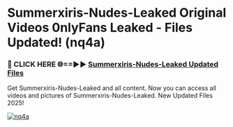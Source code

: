 # Summerxiris-Nudes-Leaked Original Videos 0nlyFans Leaked - Files Updated! (nq4a)

<h3>🔴 CLICK HERE 🌐==►► <a href="https://tinyurl.com/5h6xmrr3" rel="nofollow">Summerxiris-Nudes-Leaked Updated Files</a></h3>

Get Summerxiris-Nudes-Leaked and all content. Now you can access all videos and pictures of Summerxiris-Nudes-Leaked. New Updated Files 2025!

[![nq4a](https://i.imgur.com/KVD873Z.gif)](https://tinyurl.com/5h6xmrr3)
